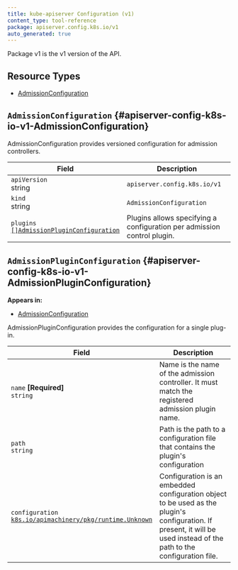 ```yaml
---
title: kube-apiserver Configuration (v1)
content_type: tool-reference
package: apiserver.config.k8s.io/v1
auto_generated: true
---
```

Package v1 is the v1 version of the API.

## Resource Types 


- [AdmissionConfiguration](#apiserver-config-k8s-io-v1-AdmissionConfiguration)
  
    

## `AdmissionConfiguration`     {#apiserver-config-k8s-io-v1-AdmissionConfiguration}
    




AdmissionConfiguration provides versioned configuration for admission controllers.

<table class="table">
<thead><tr><th width="30%">Field</th><th>Description</th></tr></thead>
<tbody>
    
<tr><td><code>apiVersion</code><br/>string</td><td><code>apiserver.config.k8s.io/v1</code></td></tr>
<tr><td><code>kind</code><br/>string</td><td><code>AdmissionConfiguration</code></td></tr>
    

  
  
<tr><td><code>plugins</code><br/>
<a href="#apiserver-config-k8s-io-v1-AdmissionPluginConfiguration"><code>[]AdmissionPluginConfiguration</code></a>
</td>
<td>
   Plugins allows specifying a configuration per admission control plugin.</td>
</tr>
    
  
</tbody>
</table>

## `AdmissionPluginConfiguration`     {#apiserver-config-k8s-io-v1-AdmissionPluginConfiguration}
    



**Appears in:**
- [AdmissionConfiguration](#apiserver-config-k8s-io-v1-AdmissionConfiguration)


AdmissionPluginConfiguration provides the configuration for a single plug-in.

<table class="table">
<thead><tr><th width="30%">Field</th><th>Description</th></tr></thead>
<tbody>
    

  
<tr><td><code>name</code> <B>[Required]</B><br/>
<code>string</code>
</td>
<td>
   Name is the name of the admission controller.
It must match the registered admission plugin name.</td>
</tr>
    
  
<tr><td><code>path</code><br/>
<code>string</code>
</td>
<td>
   Path is the path to a configuration file that contains the plugin's
configuration</td>
</tr>
    
  
<tr><td><code>configuration</code><br/>
<a href="https://pkg.go.dev/k8s.io/apimachinery/pkg/runtime#Unknown"><code>k8s.io/apimachinery/pkg/runtime.Unknown</code></a>
</td>
<td>
   Configuration is an embedded configuration object to be used as the plugin's
configuration. If present, it will be used instead of the path to the configuration file.</td>
</tr>
    
  
</tbody>
</table>
  
